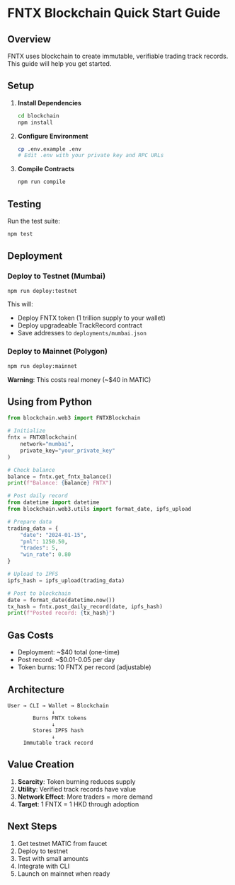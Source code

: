 # FNTX Blockchain Quick Start Guide

## Overview

FNTX uses blockchain to create immutable, verifiable trading track records. This guide will help you get started.

## Setup

1. **Install Dependencies**
   ```bash
   cd blockchain
   npm install
   ```

2. **Configure Environment**
   ```bash
   cp .env.example .env
   # Edit .env with your private key and RPC URLs
   ```

3. **Compile Contracts**
   ```bash
   npm run compile
   ```

## Testing

Run the test suite:
```bash
npm test
```

## Deployment

### Deploy to Testnet (Mumbai)
```bash
npm run deploy:testnet
```

This will:
- Deploy FNTX token (1 trillion supply to your wallet)
- Deploy upgradeable TrackRecord contract
- Save addresses to `deployments/mumbai.json`

### Deploy to Mainnet (Polygon)
```bash
npm run deploy:mainnet
```

**Warning**: This costs real money (~$40 in MATIC)

## Using from Python

```python
from blockchain.web3 import FNTXBlockchain

# Initialize
fntx = FNTXBlockchain(
    network="mumbai",
    private_key="your_private_key"
)

# Check balance
balance = fntx.get_fntx_balance()
print(f"Balance: {balance} FNTX")

# Post daily record
from datetime import datetime
from blockchain.web3.utils import format_date, ipfs_upload

# Prepare data
trading_data = {
    "date": "2024-01-15",
    "pnl": 1250.50,
    "trades": 5,
    "win_rate": 0.80
}

# Upload to IPFS
ipfs_hash = ipfs_upload(trading_data)

# Post to blockchain
date = format_date(datetime.now())
tx_hash = fntx.post_daily_record(date, ipfs_hash)
print(f"Posted record: {tx_hash}")
```

## Gas Costs

- Deployment: ~$40 total (one-time)
- Post record: ~$0.01-0.05 per day
- Token burns: 10 FNTX per record (adjustable)

## Architecture

```
User → CLI → Wallet → Blockchain
              ↓
        Burns FNTX tokens
              ↓
        Stores IPFS hash
              ↓
     Immutable track record
```

## Value Creation

1. **Scarcity**: Token burning reduces supply
2. **Utility**: Verified track records have value
3. **Network Effect**: More traders = more demand
4. **Target**: 1 FNTX = 1 HKD through adoption

## Next Steps

1. Get testnet MATIC from faucet
2. Deploy to testnet
3. Test with small amounts
4. Integrate with CLI
5. Launch on mainnet when ready